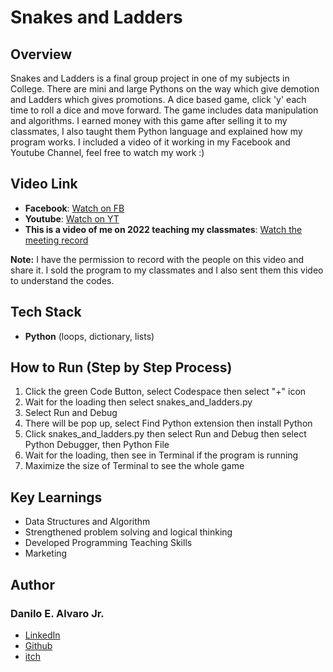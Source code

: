 
# Snakes and Ladders
## Overview
Snakes and Ladders is a final group project in one of my subjects in College. There are mini and large Pythons on the way which give demotion and Ladders which gives promotions. A dice based game, click 'y' each time to roll a dice and move forward. The game includes
data manipulation and algorithms. I earned money with this game after selling it to my classmates, I also taught them Python language and explained how my program works. I included a video of it working in my Facebook and Youtube Channel, feel free to watch my work :) 
## Video Link
- **Facebook**: [Watch on FB](https://www.facebook.com/share/v/1CrK9MEjZW/)
- **Youtube**: [Watch on YT](https://www.youtube.com/watch?v=GhApr2gbvSQ)
- **This is a video of me on 2022 teaching my classmates**: [Watch the meeting record](https://drive.google.com/file/d/1qOUZCjDIccZlToa7cPqAYzGSDy-_GZfg/view?usp=sharing)


**Note:**    I have the permission to record with the people on this video and share it. I sold the program to my classmates and I also sent them this video to understand the codes.
## Tech Stack
- **Python** (loops, dictionary, lists)
## How to Run (Step by Step Process)
1. Click the green Code Button, select Codespace then select "+" icon
2. Wait for the loading then select snakes_and_ladders.py
3. Select Run and Debug
4. There will be pop up, select Find Python extension then install Python
5. Click snakes_and_ladders.py then select Run and Debug then select Python Debugger, then Python File
6. Wait for the loading, then see in Terminal if the program is running
7. Maximize the size of Terminal to see the whole game
## Key Learnings
- Data Structures and Algorithm
- Strengthened problem solving and logical thinking
- Developed Programming Teaching Skills
- Marketing
## Author
### Danilo E. Alvaro Jr.
- [LinkedIn](https://www.linkedin.com/in/danilo-alvaro-16b17534b/)
- [Github](https://github.com/Dan013577947)
- [itch](https://danilo031717.itch.io/)


